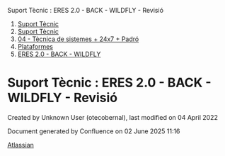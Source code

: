 Suport Tècnic : ERES 2.0 - BACK - WILDFLY - Revisió  

1.  [Suport Tècnic](index.md)
2.  [Suport Tècnic](13893782.md)
3.  [04 - Tècnica de sistemes + 24x7 + Padró](26313202.md)
4.  [Plataformes](Plataformes_41520520.md)
5.  [ERES 2.0 - BACK - WILDFLY](ERES-2.0---BACK---WILDFLY_64980906.md)

Suport Tècnic : ERES 2.0 - BACK - WILDFLY - Revisió
===================================================

Created by Unknown User (otecobernal), last modified on 04 April 2022

Document generated by Confluence on 02 June 2025 11:16

[Atlassian](http://www.atlassian.com/)